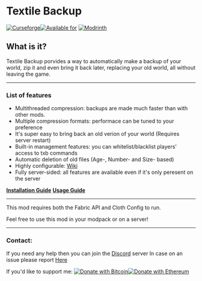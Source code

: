 # Textile Backup
[![Curseforge](http://cf.way2muchnoise.eu/full_359893_downloads.svg)![Available for](http://cf.way2muchnoise.eu/versions/359893.svg)](https://www.curseforge.com/minecraft/mc-mods/textile-backup)
[![Modrinth](https://modrinth-utils.vercel.app/api/badge/downloads?id=wwcspvkr&logo=true)](https://modrinth.com/mod/textile_backup)

## What is it?
Textile Backup porvides a way to automatically make a backup of your world, zip it and even bring it back later, replacing your old world, all without leaving the game. 

------------
### List of features
- Multithreaded compression: backups are made much faster than with other mods.
- Multiple compression formats: performace can be tuned to your preference
- It's super easy to bring back an old verion of your world (Requires server restart)
- Built-in management features: you can whitelist/blacklist players' access to txb commands
- Automatic deletion of old files (Age-, Number- and Size- based)
- Highly configurable: [Wiki](https://github.com/Szum123321/textile_backup/wiki/Configuration)
- Fully server-sided: all features are available even if it's only peresent on the server

[**Installation Guide**](https://github.com/Szum123321/textile_backup/wiki/Installation)
[**Usage Guide**](https://github.com/Szum123321/textile_backup/wiki/Usage)

------------

This mod requires both the Fabric API and Cloth Config to run.

Feel free to use this mod in your modpack or on a server!

------------

### Contact:

If you need any help then you can join the [Discord](https://discord.gg/ktasEy4) server
In case on an issue please report [Here](https://github.com/Szum123321/textile_backup/issues)

If you'd like to support me:
[![Donate with Bitcoin](https://en.cryptobadges.io/badge/micro/bc1qwnqrdv5rs36tkfgxmnkw5f7qx4nhsncy5kj69s)](https://en.cryptobadges.io/donate/bc1qwnqrdv5rs36tkfgxmnkw5f7qx4nhsncy5kj69s)[![Donate with Ethereum](https://en.cryptobadges.io/badge/micro/0xF196c12b0A013d91015c541E63A87BA636851871)](https://en.cryptobadges.io/donate/0xF196c12b0A013d91015c541E63A87BA636851871)
